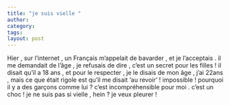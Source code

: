 ```yaml
---
title: "je suis vielle "
author:
category: 
tags: 
layout: post
---
```

Hier , sur l’internet , un Français m’appelait de bavarder , et je l’acceptais . il me demandait de l’âge ,  je refusais de dire , c’est un secret pour les filles ! il disait qu’il a 18 ans , et pour le respecter ,  je le disais de mon âge , j’ai 22ans , mais ce que était rigole est qu’il me disait ‘au revoir’ ! impossible ! pourquoi il y a des garçons comme lui ? c’est incompréhensible pour moi . c’est un choc ! je ne suis pas si vielle , hein ? je veux pleurer ! 

